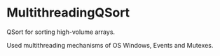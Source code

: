# MultithreadingQSort
QSort for sorting high-volume arrays.

 Used multithreading mechanisms of OS Windows, Events and Mutexes. 
